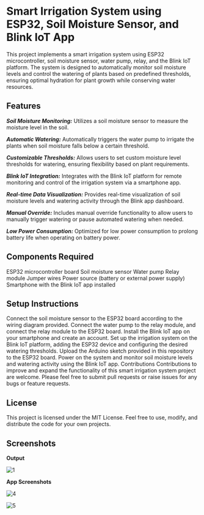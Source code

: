 # **Smart Irrigation System using ESP32, Soil Moisture Sensor, and Blink IoT App**

This project implements a smart irrigation system using ESP32 microcontroller, soil moisture sensor, water pump, relay, and the Blink IoT platform. The system is designed to automatically monitor soil moisture levels and control the watering of plants based on predefined thresholds, ensuring optimal hydration for plant growth while conserving water resources.

## **Features**

***Soil Moisture Monitoring:***
 Utilizes a soil moisture sensor to measure the moisture level in the soil.


***Automatic Watering:***
 Automatically triggers the water pump to irrigate the plants when soil moisture falls below a certain threshold.

***Customizable Thresholds:*** Allows users to set custom moisture level thresholds for watering, ensuring flexibility based on plant requirements.


***Blink IoT Integration:*** Integrates with the Blink IoT platform for remote monitoring and control of the irrigation system via a smartphone app.

***Real-time Data Visualization:*** Provides real-time visualization of soil moisture levels and watering activity through the Blink app dashboard.


***Manual Override:*** Includes manual override functionality to allow users to manually trigger watering or pause automated watering when needed.


***Low Power Consumption:*** Optimized for low power consumption to prolong battery life when operating on battery power.

## **Components Required**

ESP32 microcontroller board
Soil moisture sensor
Water pump
Relay module
Jumper wires
Power source (battery or external power supply)
Smartphone with the Blink IoT app installed

## **Setup Instructions**

Connect the soil moisture sensor to the ESP32 board according to the wiring diagram provided.
Connect the water pump to the relay module, and connect the relay module to the ESP32 board.
Install the Blink IoT app on your smartphone and create an account.
Set up the irrigation system on the Blink IoT platform, adding the ESP32 device and configuring the desired watering thresholds.
Upload the Arduino sketch provided in this repository to the ESP32 board.
Power on the system and monitor soil moisture levels and watering activity using the Blink IoT app.
Contributions
Contributions to improve and expand the functionality of this smart irrigation system project are welcome. Please feel free to submit pull requests or raise issues for any bugs or feature requests.

## **License**

This project is licensed under the MIT License. Feel free to use, modify, and distribute the code for your own projects.


## Screenshots

**Output**

![1](https://github.com/adarshsonkusre/SmartI-Irrigation-System/assets/115790171/7c3e10ac-494e-48c7-af88-ce11530e3350)

**App Screenshots**

![4](https://github.com/adarshsonkusre/SmartI-Irrigation-System/assets/115790171/f9b60507-ccf3-412f-a987-79ee3f2266fd)

![5](https://github.com/adarshsonkusre/SmartI-Irrigation-System/assets/115790171/2fc652d3-7bc1-4c96-8a11-88373192771c)


